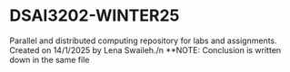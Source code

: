 # DSAI3202-WINTER25
Parallel and distributed computing repository for labs and assignments. Created on 14/1/2025 by Lena Swaileh./n
**NOTE: Conclusion is written down in the same file
